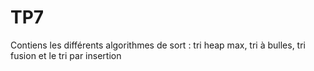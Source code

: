 # TP7

Contiens les différents algorithmes de sort : tri heap max, tri à bulles, tri fusion et le tri par insertion   